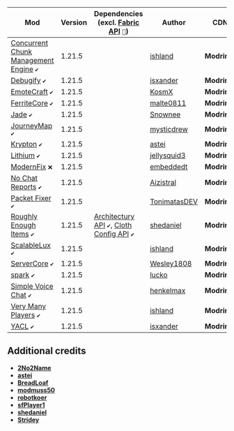| Mod | Version | Dependencies (excl. [Fabric API][url-fabric-api] `🔗`) | Author | CDN |
|-----|---------|--------------------------------------------------------|--------|-----|
| [Concurrent Chunk Management Engine][url-concurrent-chunk-management-engine] `✔️` | 1.21.5 | | [ishland][url-ishland] | __Modrinth__ |
| [Debugify][url-debugify] `✔️` | 1.21.5 | | [isxander][url-isxander] | __Modrinth__ |
| [EmoteCraft][url-emotecraft] `✔️` | 1.21.5 | | [KosmX][url-kosmx] | __Modrinth__ |
| [FerriteCore][url-ferritecore] `✔️` | 1.21.5 | | [malte0811][url-malte0811] | __Modrinth__ |
| [Jade][url-jade] `✔️` | 1.21.5 | | [Snownee][url-snownee] | __Modrinth__ |
| [JourneyMap][url-journeymap] `✔️` | 1.21.5 | | [mysticdrew][url-mysticdrew] | __Modrinth__ |
| [Krypton][url-krypton] `✔️` | 1.21.5 | | [astei][url-astei] | __Modrinth__ |
| [Lithium][url-lithium] `✔️` | 1.21.5 | | [jellysquid3][url-jellysquid3] | __Modrinth__ |
| [ModernFix][url-modernfix] `❌` | 1.21.5 | | [embeddedt][url-embeddedt] | __Modrinth__ |
| [No Chat Reports][url-no-chat-reports] `✔️` | 1.21.5 | | [Aizistral][url-aizistral] | __Modrinth__ |
| [Packet Fixer][url-packet-fixer] `✔️` | 1.21.5 | | [TonimatasDEV][url-tonimatasdev] | __Modrinth__ |
| [Roughly Enough Items][url-roughly-enough-items] `✔️` | 1.21.5 | [Architectury API][url-architectury-api] `✔️`, [Cloth Config API][url-cloth-config-api] `✔️` | [shedaniel][url-shedaniel] | __Modrinth__ |
| [ScalableLux][url-scalablelux] `✔️` | 1.21.5 | | [ishland][url-ishland] | __Modrinth__ |
| [ServerCore][url-servercore] `✔️` | 1.21.5 | | [Wesley1808][url-wesley1808] | __Modrinth__ |
| [spark][url-spark] `✔️` | 1.21.5 | | [lucko][url-lucko] | __Modrinth__ |
| [Simple Voice Chat][url-simple-voice-chat] `✔️` | 1.21.5 | | [henkelmax][url-henkelmax] | __Modrinth__ |
| [Very Many Players][url-very-many-players] `✔️` | 1.21.5 | | [ishland][url-ishland] | __Modrinth__ |
| [YACL][url-yacl] `✔️` | 1.21.5 | | [isxander][url-isxander] | __Modrinth__ |

## Additional credits
- [__2No2Name__][url-2no2name]
- [__astei__][url-astei]
- [__BreadLoaf__][url-breadloaf]
- [__modmuss50__][url-modmuss50]
- [__robotkoer__][url-robotkoer]
- [__sfPlayer1__][url-sfplayer1]
- [__shedaniel__][url-shedaniel]
- [__Stridey__][url-stridey]

<!-- authors -->
[url-2no2name]: <https://modrinth.com/user/2No2Name>
[url-astei]: <https://modrinth.com/user/astei>
[url-aizistral]: <https://modrinth.com/user/Aizistral>
[url-axperty]: <https://modrinth.com/user/Axperty>
[url-breadloaf]: <https://modrinth.com/user/BreadLoaf>
[url-dima-dencep]: <https://modrinth.com/user/dima_dencep>
[url-duplexsystem]: <https://modrinth.com/user/duplexsystem>
[url-embeddedt]: <https://modrinth.com/user/embeddedt>
[url-henkelmax]: <https://modrinth.com/user/henkelmax>
[url-ishland]: <https://modrinth.com/user/ishland>
[url-isxander]: <https://modrinth.com/user/isxander>
[url-jellysquid3]: <https://modrinth.com/user/jellysquid3>
[url-kosmx]: <https://modrinth.com/user/KosmX>
[url-lucko]: <https://modrinth.com/user/lucko>
[url-malte0811]: <https://modrinth.com/user/malte0811>
[url-modmuss50]: <https://modrinth.com/user/modmuss50>
[url-mysticdrew]: <https://modrinth.com/user/mysticdrew>
[url-robotkoer]: <https://modrinth.com/user/robotkoer>
[url-sfplayer1]: <https://modrinth.com/user/sfPlayer1>
[url-shedaniel]: <https://modrinth.com/user/shedaniel>
[url-snownee]: <https://modrinth.com/user/Snownee>
[url-stridey]: <https://modrinth.com/user/Stridey>
[url-tonimatasdev]: <https://modrinth.com/user/TonimatasDEV>
[url-wesley1808]: <https://www.curseforge.com/members/Wesley1808>
<!-- mods -->
[url-architectury-api]: <https://cdn.modrinth.com/data/lhGA9TYQ/versions/ImZUcNzP/architectury-16.1.4-fabric.jar>
[url-cloth-config-api]: <https://cdn.modrinth.com/data/9s6osm5g/versions/qA00xo1O/cloth-config-18.0.145-fabric.jar>
[url-concurrent-chunk-management-engine]: <https://cdn.modrinth.com/data/VSNURh3q/versions/BkdPeQKc/c2me-fabric-mc1.21.5-0.3.3%2Balpha.0.5.jar>
[url-debugify]: <https://cdn.modrinth.com/data/QwxR6Gcd/versions/rfvoZgM1/Debugify-1.21.5%2B1.0.jar>
[url-emotecraft]: <https://cdn.modrinth.com/data/pZ2wrerK/versions/fqyj29ZM/emotecraft-fabric-for-MC1.21.5-rc1-2.6.0-a.build.87.jar>
[url-fabric-api]: <https://cdn.modrinth.com/data/P7dR8mSH/versions/hBmLTbVB/fabric-api-0.121.0%2B1.21.5.jar>
[url-fabric-language-kotlin]: <https://cdn.modrinth.com/data/Ha28R6CL/versions/E4WyjCxJ/fabric-language-kotlin-1.13.2%2Bkotlin.2.1.20.jar>
[url-ferritecore]: <https://cdn.modrinth.com/data/uXXizFIs/versions/CtMpt7Jr/ferritecore-8.0.0-fabric.jar>
[url-jade]: <https://cdn.modrinth.com/data/nvQzSEkH/versions/EE9Gk8ly/Jade-1.21.5-Fabric-18.1.0.jar>
[url-journeymap]: <https://cdn.modrinth.com/data/lfHFW1mp/versions/PSO0qQXe/journeymap-fabric-1.21.5-6.0.0-beta.44.jar>
[url-krypton]: <https://cdn.modrinth.com/data/fQEb0iXm/versions/neW85eWt/krypton-0.2.9.jar>
[url-lithium]: <https://cdn.modrinth.com/data/gvQqBUqZ/versions/VWYoZjBF/lithium-fabric-0.16.2%2Bmc1.21.5.jar>
[url-modernfix]: <https://cdn.modrinth.com/data/nmDcB62a/versions/ZGxQddYr/modernfix-fabric-5.20.3%2Bmc1.21.4.jar>
[url-no-chat-reports]: <https://cdn.modrinth.com/data/qQyHxfxd/versions/CHlHxkvf/NoChatReports-FABRIC-1.21.5-v2.12.0.jar>
[url-packet-fixer]: <https://cdn.modrinth.com/data/c7m1mi73/versions/nBmGzZcV/packetfixer-fabric-1.21.5-2.1.2.jar>
[url-roughly-enough-items]: <https://cdn.modrinth.com/data/nfn13YXA/versions/HolhxWBq/RoughlyEnoughItems-19.0.806-fabric.jar>
[url-scalablelux]: <https://cdn.modrinth.com/data/Ps1zyz6x/versions/UueJNiJn/ScalableLux-0.1.3%2Bbeta.1%2Bfabric.4039a8d-all.jar>
[url-servercore]: <https://cdn.modrinth.com/data/4WWQxlQP/versions/VK0kd4wj/servercore-fabric-1.5.10%2B1.21.5.jar>
[url-spark]: <https://cdn.modrinth.com/data/l6YH9Als/versions/NURCAL12/spark-1.10.128-fabric.jar>
[url-simple-voice-chat]: <https://cdn.modrinth.com/data/9eGKb6K1/versions/suJqF5xU/voicechat-fabric-1.21.5-2.5.30.jar>
[url-very-many-players]: <https://cdn.modrinth.com/data/wnEe9KBa/versions/EKg6v67t/vmp-fabric-mc1.21.5-0.2.0%2Bbeta.7.198-all.jar>
[url-yacl]: <https://cdn.modrinth.com/data/1eAoo2KR/versions/5yBEzonb/yet_another_config_lib_v3-3.6.6%2B1.21.5-fabric.jar>
